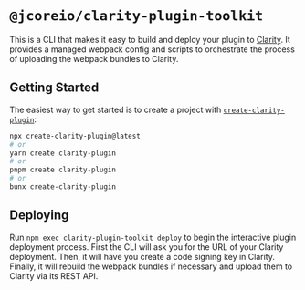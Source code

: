 # `@jcoreio/clarity-plugin-toolkit`

This is a CLI that makes it easy to build and deploy your plugin to [Clarity](https://www.jcore.io/clarity).
It provides a managed webpack config and scripts to orchestrate the process of uploading the webpack bundles to Clarity.

## Getting Started

The easiest way to get started is to create a project with [`create-clarity-plugin`](https://github.com/jcoreio/clarity-plugin-toolkit/tree/master/packages/create-clarity-plugin):

```sh
npx create-clarity-plugin@latest
# or
yarn create clarity-plugin
# or
pnpm create clarity-plugin
# or
bunx create-clarity-plugin
```

## Deploying

Run `npm exec clarity-plugin-toolkit deploy` to begin the interactive plugin deployment process.
First the CLI will ask you for the URL of your Clarity deployment.
Then, it will have you create a code signing key in Clarity.
Finally, it will rebuild the webpack bundles if necessary and upload them to Clarity via its REST
API.
